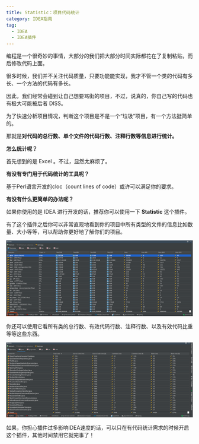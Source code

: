 ```yaml
---
title: Statistic：项目代码统计
category: IDEA指南
tag:
  - IDEA
  - IDEA插件
---
```


编程是一个很奇妙的事情，大部分的我们把大部分时间实际都花在了复制粘贴，而后修改代码上面。

很多时候，我们并不关注代码质量，只要功能能实现，我才不管一个类的代码有多长、一个方法的代码有多长。

因此，我们经常会碰到让自己想要骂街的项目，不过，说真的，你自己写的代码也有极大可能被后者 DISS。

为了快速分析项目情况，判断这个项目是不是一个“垃圾”项目，有一个方法挺简单的。

那就是**对代码的总行数、单个文件的代码行数、注释行数等信息进行统计。**

**怎么统计呢？**

首先想到的是 Excel 。不过，显然太麻烦了。

**有没有专门用于代码统计的工具呢？**

基于Perl语言开发的cloc（count lines of code）或许可以满足你的要求。

**有没有什么更简单的办法呢？**

如果你使用的是 IDEA 进行开发的话，推荐你可以使用一下 **Statistic** 这个插件。

有了这个插件之后你可以非常直观地看到你的项目中所有类型的文件的信息比如数量、大小等等，可以帮助你更好地了解你们的项目。

![](./pictures/Statistic1.png)

你还可以使用它看所有类的总行数、有效代码行数、注释行数、以及有效代码比重等等这些东西。

![](./pictures/Statistic2.png)

如果，你担心插件过多影响IDEA速度的话，可以只在有代码统计需求的时候开启这个插件，其他时间禁用它就完事了！
